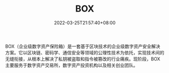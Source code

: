 ﻿---
weight: 
title: "BOX"
description: "BOX（企业级数字资产保险箱）是一套基于区块技术的企业级数字资产安全解决方案"
date: 2022-03-25T21:57:40+08:00
lastmod: 2022-03-25T16:45:40+08:00
draft: false
authors: ["Metabd"]
featuredImage: "box.webp"
link: ""
tags: ["数字代币","BOX"]
categories: ["navigation"]
navigation: ["数字代币"]
lightgallery: true
toc: true
pinned: false
recommend: false
recommend1: false
---
BOX（企业级数字资产保险箱）是一套基于区块技术的企业级数字资产安全解决方案。它以区块链、密码学、通信安全等领域的公理性技术为依托，实现技术间的无缝衔接，从根本上解决了私钥被盗取和指令被篡改的行业痛疾。现阶段，BOX主要服务于数字资产交易所，数字资产投资机构以及相关创业团队。
